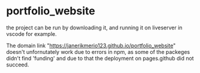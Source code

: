 # portfolio_website
the project can be run by downloading it, and running it on liveserver in vscode for example. 


The domain link "https://janerikmerio123.github.io/portfolio_website" doesn't unfornutately work due to errors in npm, as some of the packeges didn't find 'funding' and due to that the deployment on pages.github did not succeed.

